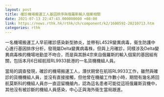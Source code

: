 ```yaml
---
layout: post
title: 確診機場搬運工人基因排序與俄羅斯輸入個案相關
date: 2021-07-13 22:47:43.000000000 +08:00
link: https://news.rthk.hk/rthk/ch/component/k2/1600592-20210713.htm
categories: rthk
---
```


一名機場搬運工人早前確診感染新型肺炎，並帶有L452R變異病毒，衞生防護中心進行基因排序分析，發現屬Delta變異病毒株，但與上月確診，同樣涉及Delta變異病毒株的機場地勤並不吻合，而是與其餘4宗來自俄羅斯的輸入個案的基因組有關，包括本月6日經航班RL9933抵港的一名貨機機組人員。

當局的調查發現，確診的機場搬運工人，潛伏期曾在航班RL9933工作，雖然與確診的貨機機組人員，並沒有直接接觸，但他曾在機艙工作數小時，期間有幾名將回航莫斯科的機組人員亦一直逗留機艙內，認為這名患者可能從這班俄羅斯貨機中，其他沒有被診斷的機組人員感染，中心正與海外衞生當局跟進。
